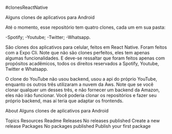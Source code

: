 #clonesReactNative

Alguns clones de aplicativos para Android

Até o momento, esse repositório tem quatro clones, cada um em sua pasta:

-Spotify; -Youtube; -Twitter; -Whatsapp.

São clones dos aplicativos para celular, feitos em React Native. Foram feitos com a Expo Cli. Note que não são clones perfeitos, eles tem apenas algumas funcionalidades. E deve-se ressaltar que foram feitos apenas com propósitos acadêmicos, todos os direitos reservados a Spotify, Youtube, Twitter e Whatsapp.

O clone do YouTube não usou backend, usou a api do próprio YouTube, enquanto os outros três utilizaram a nuvem da Aws. Note que se você clonar qualquer um desses três, e não fornecer um backend da Amazon, eles não irão funcionar. Você poderia clonar os repositórios e fazer seu próprio backend, mas aí teria que adaptar os frontends.

About
Alguns clones de aplicativos para Android

Topics
Resources
 Readme
Releases
No releases published
Create a new release
Packages
No packages published
Publish your first package
